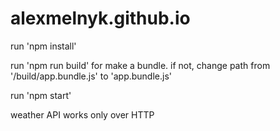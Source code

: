# alexmelnyk.github.io

run 'npm install'

run 'npm run build' for make a bundle. if not, change path from '/build/app.bundle.js' to 'app.bundle.js'

run 'npm start'

weather API works only over HTTP
